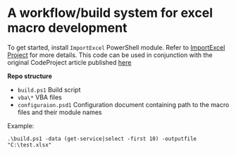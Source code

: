 # A workflow/build system for excel macro development

To get started, install `ImportExcel` PowerShell module. Refer to [ImportExcel Project](https://github.com/dfinke/ImportExcel) for more details.
This code can be used in conjunction with the original CodeProject article published [here](https://www.codeproject.com/script/Articles/ArticleVersion.aspx?waid=4236203&aid=5272220)

**Repo structure**
- `build.ps1` Build script
- `vba\*` VBA files
- `configuraion.psd1` Configuration document containing path to the macro files and their module names

Example:
```
.\build.ps1 -data (get-service|select -first 10) -outputfile "C:\test.xlsx"
```